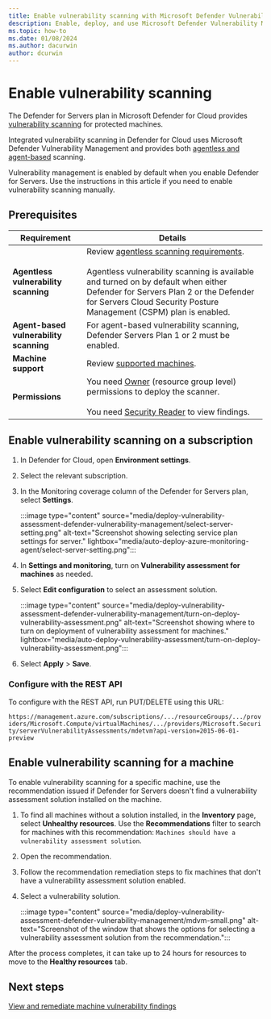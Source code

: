 ```yaml
---
title: Enable vulnerability scanning with Microsoft Defender Vulnerability Management
description: Enable, deploy, and use Microsoft Defender Vulnerability Management with Microsoft Defender for Cloud to discover weaknesses in your Azure and hybrid machines
ms.topic: how-to
ms.date: 01/08/2024
ms.author: dacurwin
author: dcurwin
---
```


# Enable vulnerability scanning

The Defender for Servers plan in Microsoft Defender for Cloud provides [vulnerability scanning](auto-deploy-vulnerability-assessment.md) for protected machines.

Integrated vulnerability scanning in Defender for Cloud uses Microsoft Defender Vulnerability Management and provides both [agentless and agent-based](auto-deploy-vulnerability-assessment.md#agent-based-and-agentless-scanning) scanning.

Vulnerability management is enabled by default when you enable Defender for Servers. Use the instructions in this article if you need to enable vulnerability scanning manually.

## Prerequisites

**Requirement** | **Details**
--- | ---
**Agentless vulnerability scanning** | Review [agentless scanning requirements](enable-agentless-scanning-vms.md#prerequisites).<br/><br/> Agentless vulnerability scanning is available and turned on by default when either Defender for Servers Plan 2 or the Defender for Servers Cloud Security Posture Management (CSPM) plan is enabled.
**Agent-based vulnerability scanning** | For agent-based vulnerability scanning, Defender Servers Plan 1 or 2 must be enabled.
**Machine support** | Review [supported machines](/defender-vulnerability-management/tvm-supported-os).
**Permissions** | You need [Owner](/azure/role-based-access-control/built-in-roles#owner)  (resource group level) permissions to deploy the scanner.<br/><br/> You need [Security Reader](/azure/role-based-access-control/built-in-roles#security-reader)  to view findings.

## Enable vulnerability scanning on a subscription

1. In Defender for Cloud, open **Environment settings**.
1. Select the relevant subscription.
1. In the Monitoring coverage column of the Defender for Servers plan, select **Settings**.

    :::image type="content" source="media/deploy-vulnerability-assessment-defender-vulnerability-management/select-server-setting.png" alt-text="Screenshot showing selecting service plan settings for server." lightbox="media/auto-deploy-azure-monitoring-agent/select-server-setting.png":::

1. In **Settings and monitoring**, turn on **Vulnerability assessment for machines** as needed.
1. Select **Edit configuration** to select an assessment solution.

    :::image type="content" source="media/deploy-vulnerability-assessment-defender-vulnerability-management/turn-on-deploy-vulnerability-assessment.png" alt-text="Screenshot showing where to turn on deployment of vulnerability assessment for machines." lightbox="media/auto-deploy-vulnerability-assessment/turn-on-deploy-vulnerability-assessment.png":::
1. Select **Apply** > **Save**.

### Configure with the REST API

To configure with the REST API, run PUT/DELETE using this URL:

`https://management.azure.com/subscriptions/.../resourceGroups/.../providers/Microsoft.Compute/virtualMachines/.../providers/Microsoft.Security/serverVulnerabilityAssessments/mdetvm?api-version=2015-06-01-preview`

## Enable vulnerability scanning for a machine

To enable vulnerability scanning for a specific machine, use the recommendation issued if Defender for Servers doesn't find a vulnerability assessment solution installed on the machine.

1. To find all machines without a solution installed, in the **Inventory** page, select **Unhealthy resources**. Use the **Recommendations** filter to search for machines with this recommendation: `Machines should have a vulnerability assessment solution`.
1. Open the recommendation.
1. Follow the recommendation remediation steps to fix machines that don't have a vulnerability assessment solution enabled.
1. Select a vulnerability solution.

    :::image type="content" source="media/deploy-vulnerability-assessment-defender-vulnerability-management/mdvm-small.png" alt-text="Screenshot of the window that shows the options for selecting a vulnerability assessment solution from the recommendation.":::

After the process completes, it can take up to 24 hours for resources to move to the **Healthy resources** tab.

## Next steps

[View and remediate machine vulnerability findings](remediate-vulnerability-findings-vm.md)
